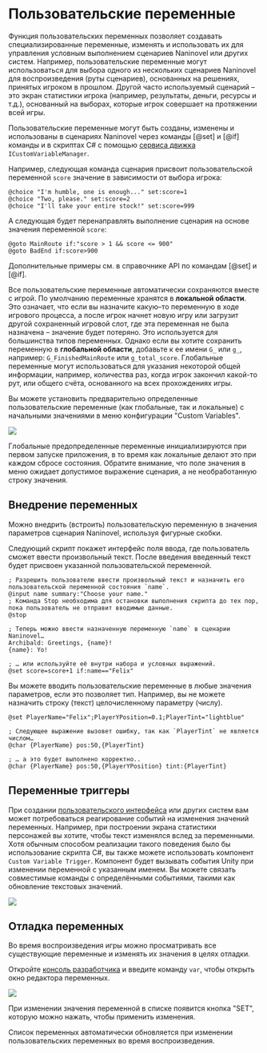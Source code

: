 # Пользовательские переменные

Функция пользовательских переменных позволяет создавать специализированные переменные, изменять и использовать их для управления условным выполнением сценариев Naninovel или других систем. Например, пользовательские переменные могут использоваться для выбора одного из нескольких сценариев Naninovel для воспроизведения (руты сценариев), основанных на решениях, принятых игроком в прошлом. Другой часто используемый сценарий – это экран статистики игрока (например, результаты, деньги, ресурсы и т.д.), основанный на выборах, которые игрок совершает на протяжении всей игры.

Пользовательские переменные могут быть созданы, изменены и использованы в сценариях Naninovel через команды [@set] и [@if] команды и в скриптах C# с помощью [сервиса движка](/ru/guide/engine-services) `ICustomVariableManager`.

Например, следующая команда сценария присвоит пользовательской переменной `score` значение в зависимости от выбора игрока:

```nani
@choice "I'm humble, one is enough..." set:score=1
@choice "Two, please." set:score=2
@choice "I'll take your entire stock!" set:score=999
```

А следующая будет перенаправлять выполнение сценария на основе значения переменной `score`:

```nani
@goto MainRoute if:"score > 1 && score <= 900"
@goto BadEnd if:score>900
```

Дополнительные примеры см. в справочнике API по командам [@set] и [@if].

Все пользовательские переменные автоматически сохраняются вместе с игрой. По умолчанию переменные хранятся в **локальной области**. Это означает, что если вы назначите какую–то переменную в ходе игрового процесса, а после игрок начнет новую игру или загрузит другой сохраненный игровой слот, где эта переменная не была назначена – значение будет потеряно. Это используется для большинства типов переменных. Однако если вы хотите сохранить переменную в **глобальной области**, добавьте к ее имени `G_` или `g_`, например: `G_FinishedMainRoute` или `g_total_score`. Глобальные переменные могут использоваться для указания некоторой общей информации, например, количества раз, когда игрок закончил какой-то рут, или общего счёта, основанного на всех прохождениях игры.

Вы можете установить предварительно определенные пользовательские переменные (как глобальные, так и локальные) с начальными значениями в меню конфигурации "Custom Variables".

![](https://i.gyazo.com/21701f17403921e34ba4da33b0261ad0.png)

Глобальные предопределенные переменные инициализируются при первом запуске приложения, в то время как локальные делают это при каждом сбросе состояния. Обратите внимание, что поле значения в меню ожидает допустимое выражение сценария, а не необработанную строку значения.

## Внедрение переменных

Можно внедрить (встроить) пользовательскую переменную в значения параметров сценария Naninovel, используя фигурные скобки.

Следующий скрипт покажет интерфейс поля ввода, где пользователь сможет ввести произвольный текст. После введения введенный текст будет присвоен указанной пользовательской переменной.

```nani
; Разрешить пользователю ввести произвольный текст и назначить его пользовательской переменной состояния `name`.
@input name summary:"Choose your name."
; Команда Stop необходима для остановки выполнения скрипта до тех пор, пока пользователь не отправит вводимые данные.
@stop

; Теперь можно ввести назначенную переменную `name` в сценарии Naninovel…
Archibald: Greetings, {name}!
{name}: Yo!

; … или используйте её внутри набора и условных выражений.
@set score=score+1 if:name=="Felix"
```

Вы можете вводить пользовательские переменные в любые значения параметров, если это позволяет тип. Например, вы не можете назначить строку (текст) целочисленному параметру (числу).

```nani
@set PlayerName="Felix";PlayerYPosition=0.1;PlayerTint="lightblue"

; Следующее выражение вызовет ошибку, так как `PlayerTint` не является числом…
@char {PlayerName} pos:50,{PlayerTint}

; … а это будет выполнено корректно..
@char {PlayerName} pos:50,{PlayerYPosition} tint:{PlayerTint}
```

## Переменные триггеры

При создании [пользовательского интерфейса](/ru/guide/user-interface#кастомизация-UI) или других систем вам может потребоваться реагирование событий на изменения значений переменных. Например, при построении экрана статистики персонажей вы хотите, чтобы текст изменялся вслед за переменными. Хотя обычным способом реализации такого поведения было бы использование скрипта C#, вы также можете использовать компонент `Custom Variable Trigger`. Компонент будет вызывать события Unity при изменении переменной с указанным именем. Вы можете связать совместимые команды с определёнными событиями, такими как обновление текстовых значений.

![](https://i.gyazo.com/22eddd109e76d4e63c461e9d75b20ceb.png)

## Отладка переменных

Во время воспроизведения игры можно просматривать все существующие переменные и изменять их значения в целях отладки.

Откройте [консоль разработчика](/ru/guide/development-console) и введите команду `var`, чтобы открыть окно редактора переменных.

![](https://i.gyazo.com/d1812668c0776b01f3a82c5ddcba0145.png)

При изменении значения переменной в списке появится кнопка "SET", которую можно нажать, чтобы применить изменения.

Список переменных автоматически обновляется при изменении пользовательских переменных во время воспроизведения.
